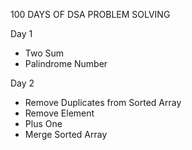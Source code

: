 100 DAYS OF DSA PROBLEM SOLVING

Day 1
  - Two Sum
  - Palindrome Number

Day 2
  - Remove Duplicates from Sorted Array
  - Remove Element
  - Plus One
  - Merge Sorted Array
